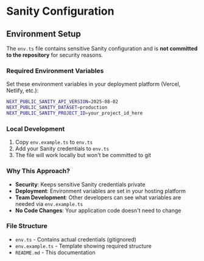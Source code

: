 # Sanity Configuration

## Environment Setup

The `env.ts` file contains sensitive Sanity configuration and is **not committed to the repository** for security reasons.

### Required Environment Variables

Set these environment variables in your deployment platform (Vercel, Netlify, etc.):

```bash
NEXT_PUBLIC_SANITY_API_VERSION=2025-08-02
NEXT_PUBLIC_SANITY_DATASET=production
NEXT_PUBLIC_SANITY_PROJECT_ID=your_project_id_here
```

### Local Development

1. Copy `env.example.ts` to `env.ts`
2. Add your Sanity credentials to `env.ts`
3. The file will work locally but won't be committed to git

### Why This Approach?

- **Security**: Keeps sensitive Sanity credentials private
- **Deployment**: Environment variables are set in your hosting platform
- **Team Development**: Other developers can see what variables are needed via `env.example.ts`
- **No Code Changes**: Your application code doesn't need to change

### File Structure

- `env.ts` - Contains actual credentials (gitignored)
- `env.example.ts` - Template showing required structure
- `README.md` - This documentation
